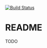 [![Build Status](https://drone.rafaelbelo.com.br/api/badges/dvRuts/hotelish/status.svg)](https://drone.rafaelbelo.com.br/dvRuts/hotelish)

# README

TODO
